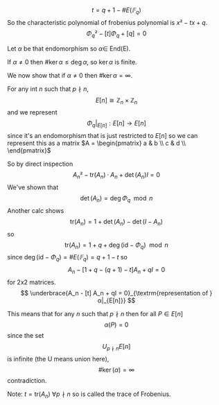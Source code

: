 $$ t = q + 1 - \# E(𝔽_q) $$
So the characteristic polynomial of frobenius polynomial is
$x² - tx + q$.
$$ Φ_q² - [t]Φ_q + [q] = 0 $$

Let $α$ be that endomorphism so $α ∈$ End(E).

If $α ≠ 0$ then $\# \ker α ≤ \deg α$, so $\ker α$ is finite.

We now show that if $α ≠ 0$ then $\# \ker α = ∞$.

For any int $n$ such that $p \nmid n$,
$$ E[n] \cong ℤ_n × ℤ_n $$
and we represent
$$ Φ_q |_{E[n]} : E[n] → E[n] $$
since it's an endomorphism that is just restricted to $E[n]$ so we
can represent this as a matrix
$A = \begin{pmatrix}
a & b \\
c & d \\
\end{pmatrix}$

So by direct inspection
$$ A_n² - \textrm{tr}(A_n) · A_n + \det(A_n) I = 0 $$
We've shown that
$$ \det(A_n) = \deg Φ_q \mod{n} $$
Another calc shows
$$ \textrm{tr}(A_n) = 1 + \det(A_n) - \det(I - A_n) $$
so
$$ \textrm{tr}(A_n) = 1 + q + \deg(\textrm{id} - Φ_q) \mod{n} $$
since $\deg(\textrm{id} - Φ_q) = \# E(𝔽_q) = q + 1 - t$
so
$$A_n - [1 + q - (q + 1) - t]A_n + qI = 0 $$
for 2x2 matrices.
$$ \underbrace{A_n - [t] A_n + qI = 0}_{\textrm{representation of } α|_{E[n]}} $$

This means that for any $n$ such that $p \nmid n$ then for all
$P ∈ E[n]$
$$α(P) = 0 $$
since the set
$$ U_{p \nmid n} E[n] $$
is infinite (the U means union here),
$$ \# \ker(α) = ∞ $$
contradiction.

Note: $t = \textrm{tr}(A_n)$ $\forall p \nmid n$ so is called the
trace of Frobenius.

